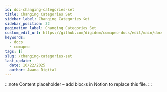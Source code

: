 ```yaml
---
id: doc-changing-categories-set
title: Changing Categories Set
sidebar_label: Changing Categories Set
sidebar_position: 32
pagination_label: Changing Categories Set
custom_edit_url: https://github.com/digidem/comapeo-docs/edit/main/docs/managing-projects/changing-categories-set.md
keywords:
  - docs
  - comapeo
tags: []
slug: /changing-categories-set
last_update:
  date: 10/22/2025
  author: Awana Digital
---
```


<!-- Placeholder content generated automatically because the Notion page is missing a Website Block. -->

:::note
Content placeholder – add blocks in Notion to replace this file.
:::
